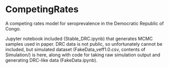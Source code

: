 # CompetingRates
A competing rates model for seroprevalence in the Democratic Republic of Congo.

Jupyter notebook included (Stable_DRC.ipynb) that generates MCMC samples used in paper. DRC data is not public, so unfortunately cannot be included, but simulated dataset (FakeData_veff1.0.csv, contents of Simulation/) is here, along with code for taking raw simulation output and generating DRC-like data (FakeData.ipynb).
